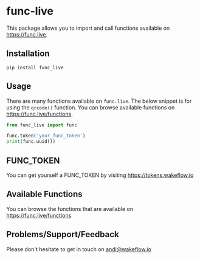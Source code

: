 # func-live

This package allows you to import and call functions available on https://func.live.

## Installation

```pip install func_live```

## Usage

There are many functions available on `func.live`. The below snippet is for using the `qrcode()` function. You can browse available functions on https://func.live/functions.

```py
from func_live import func

func.token('your_func_token')
print(func.uuid())
```

## FUNC_TOKEN

You can get yourself a FUNC_TOKEN by visiting https://tokens.wakeflow.io

## Available Functions

You can browse the functions that are available on https://func.live/functions

## Problems/Support/Feedback

Please don't hesitate to get in touch on andi@wakeflow.io
